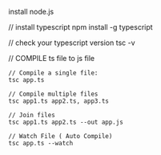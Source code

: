 install node.js

// install typescript
npm install -g typescript

// check your typescript version
tsc -v

// COMPILE ts file to js file

    // Compile a single file:
    tsc app.ts

    // Compile multiple files
    tsc app1.ts app2.ts, app3.ts

    // Join files
    tsc app1.ts app2.ts --out app.js

    // Watch File ( Auto Compile)
    tsc app.ts --watch